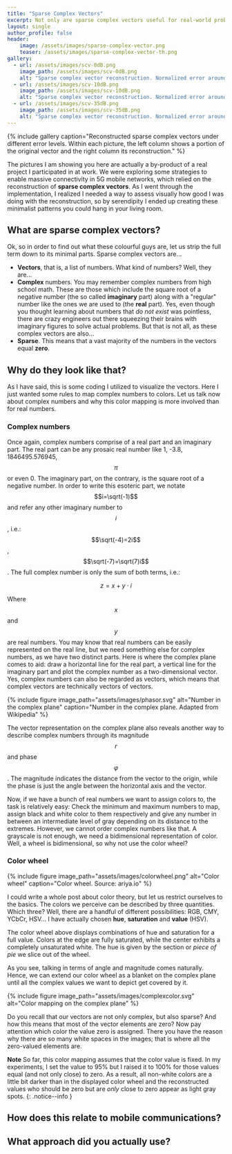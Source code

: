 ```yaml
---
title: "Sparse Complex Vectors"
excerpt: Not only are sparse complex vectors useful for real-world problems, but they also look amazing.
layout: single
author_profile: false
header:
    image: /assets/images/sparse-complex-vector.png
    teaser: /assets/images/sparse-complex-vector-th.png
gallery:
  - url: /assets/images/scv-0dB.png
    image_path: /assets/images/scv-0dB.png
    alt: "Sparse complex vector reconstruction. Normalized error around 0 dB"
  - url: /assets/images/scv-10dB.png
    image_path: /assets/images/scv-10dB.png
    alt: "Sparse complex vector reconstruction. Normalized error around -10 dB"
  - url: /assets/images/scv-35dB.png
    image_path: /assets/images/scv-35dB.png
    alt: "Sparse complex vector reconstruction. Normalized error around -35 dB"
---
```


{% include gallery caption="Reconstructed sparse complex vectors under different error levels. Within each picture, the left column shows a portion of the original vector and the right column its reconstruction." %}

The pictures I am showing you here are actually a by-product of a real project I participated in
at work. We were exploring some strategies to enable massive connectivity in 5G mobile networks,
which relied on the reconstruction of **sparse complex vectors**. As I went through the implementation,
I realized I needed a way to assess visually how good I was doing with the reconstruction,
so by serendipity I ended up
creating these minimalist patterns you could hang in your living room.

## What are sparse complex vectors?

Ok, so in order to find out what these colourful guys are, let us strip the full term down to
its minimal parts. Sparse complex vectors are...

- **Vectors**, that is, a list of numbers. What kind of numbers? Well, they are...
- **Complex** numbers. You may remember complex numbers from high school math. These are those
which include the square root of a negative number (the so called **imaginary** part) along with a "regular"
number like the ones we are used to (the **real** part).  Yes, even though you thought learning about
numbers that _do not exist_ was pointless, there are crazy engineers out there squeezing their brains
with imaginary figures to solve actual problems. But that is not all, as these complex vectors are also...
- **Sparse**. This means that a vast majority of the numbers in the vectors equal **zero**.

## Why do they look like that?

As I have said, this is some coding I utilized to visualize the vectors. Here I just wanted some rules to
map complex numbers to colors. Let us talk now about complex numbers and why this color mapping is more involved than
for real numbers.

### Complex numbers

Once again, complex numbers comprise of a real part and an imaginary part.
The real part can be any prosaic real number like 1, -3.8, 1846495.576945, $$\pi$$ or even 0.
The imaginary part, on the contrary, is the square root of a negative number. In order to write this
esoteric part, we notate $$i=\sqrt(-1)$$ and refer any other imaginary number to $$i$$, i.e.:
$$\sqrt(-4)=2i$$, $$\sqrt(-7)=\sqrt(7)i$$. The full complex number is only the sum of both terms, i.e.:

$$z=x+y\cdot i$$

Where $$x$$ and $$y$$ are real numbers. You may know that real numbers
can be easily represented on the real line, but we need something else for complex numbers,
as we have two distinct parts. Here is where the complex plane comes to aid: draw a horizontal line for
the real part, a vertical line for the imaginary part and plot the complex number as a two-dimensional
vector. Yes, complex numbers can also be regarded as vectors, which means that complex vectors are technically
vectors of vectors.

{% include figure image_path="assets/images/phasor.svg" alt="Number in the complex plane" caption="Number in the complex plane. Adapted from Wikipedia" %}

The vector representation on the complex plane also reveals another way to describe complex numbers
through its magnitude $$r$$ and phase  $$\varphi$$. The magnitude indicates the distance from the vector to
the origin, while the phase is just the angle between the horizontal axis and the vector.

Now, if we have a bunch of real numbers we want to assign colors to,
the task is relatively easy: Check the minimum and maximum numbers to map, assign black and white color
to them respectively and give any number in between an intermediate level of gray depending on its distance
to the extremes. However, we cannot order complex numbers like that. A grayscale is not enough, we need a
bidimensional representation of color. Well, a wheel is bidimensional,
so why not use the color wheel?

### Color wheel

{% include figure image_path="assets/images/colorwheel.png" alt="Color wheel" caption="Color wheel. Source: ariya.io" %}

I could write a whole post about color theory, but let us restrict ourselves to the basics.
The colors we perceive can be described by three quantities. Which three? Well,
there are a handful of different possibilities: RGB, CMY, YCbCr, HSV... I have actually
chosen **hue**, **saturation** and **value** (HSV).

The color wheel above displays combinations of hue and saturation for a full value.
Colors at the edge are fully saturated, while the center exhibits a completely
unsaturated white. The hue is given by the section or _piece of pie_ we slice out of the
wheel.

As you see, talking in terms of angle and magnitude comes naturally. Hence, we can
extend our color wheel as a blanket on the complex plane until all the complex values
we want to depict get covered by it.

{% include figure image_path="assets/images/complexcolor.svg" alt="Color mapping on the complex plane" %}

Do you recall that our vectors are not only complex, but also sparse?
And how this means that most of the vector elements are zero?
Now pay attention which color the value zero is assigned.
There you have the reason
why there are so many white spaces in the images;
that is where all the zero-valued elements are.

**Note** So far, this color mapping assumes that the color value is fixed.
In my experiments, I set the value to 95% but I raised it to 100% for those values
equal (and not only close) to zero. As a result, all non-white colors are a little
bit darker than in the displayed color wheel and
the reconstructed values who should be zero but are _only_ close to zero
appear as light gray spots.
{: .notice--info }

## How does this relate to mobile communications?

## What approach did you actually use?